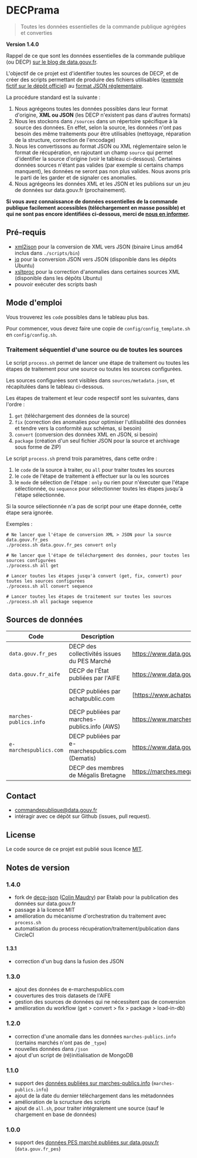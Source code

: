 # DECPrama

> Toutes les données essentielles de la commande publique agrégées et converties

**Version 1.4.0**

Rappel de ce que sont les données essentielles de la commande publique (ou DECP) [sur le blog de data.gouv.fr](https://www.data.gouv.fr/fr/posts/le-point-sur-les-donnees-essentielles-de-la-commande-publique/).

L'objectif de ce projet est d'identifier toutes les sources de DECP, et de créer des scripts permettant de produire des fichiers utilisables ([exemple fictif sur le dépôt officiel](https://github.com/etalab/format-commande-publique/blob/master/exemples/json/paquet.json)) au [format JSON réglementaire](https://github.com/etalab/format-commande-publique/tree/master/sch%C3%A9mas/json).

La procédure standard est la suivante :

1. Nous agrégeons toutes les données possibles dans leur format d'origine, **XML ou JSON** (les DECP n'existent pas dans d'autres formats)
2. Nous les stockons dans `/sources` dans un répertoire spécifique à la source des données. En effet, selon la source, les données n'ont pas besoin des même traitements pour être utilisables (nettoyage, réparation de la structure, correction de l'encodage)
3. Nous les convertissons au format JSON ou XML réglementaire selon le format de récupération, en rajoutant un champ `source` qui permet d'identifier la source d'origine (voir le tableau ci-dessous). Certaines données sources n'étant pas valides (par exemple si certains champs manquent), les données ne seront pas non plus valides. Nous avons pris le parti de les garder et de signaler ces anomalies.
4. Nous agrégeons les données XML et les JSON et les publions sur un jeu de données sur data.gouv.fr (prochainement).

**Si vous avez connaissance de données essentielles de la commande publique facilement accessibles (téléchargement en masse possible) et qui ne sont pas encore identifiées ci-dessous, merci de [nous en informer](#contact).**

## Pré-requis

- [xml2json](https://github.com/Cheedoong/xml2json) pour la conversion de XML vers JSON (binaire Linus amd64 inclus dans `./scripts/bin`)
- [jq](https://stedolan.github.io/jq/) pour la conversion JSON vers JSON (disponible dans les dépôts Ubuntu)
- [xsltproc](http://xmlsoft.org/XSLT/xsltproc2.html) pour la correction d'anomalies dans certaines sources XML (disponible dans les dépôts Ubuntu)
- pouvoir exécuter des scripts bash

## Mode d'emploi

Vous trouverez les `code` possibles dans le tableau plus bas.

Pour commencer, vous devez faire une copie de `config/config_template.sh` en `config/config.sh`.

### Traitement séquentiel d'une source ou de toutes les sources

Le script `process.sh` permet de lancer une étape de traitement ou toutes les étapes de traitement pour une source ou toutes les sources configurées.

Les sources configurées sont visibles dans `sources/metadata.json`, et récapitulées dans le tableau ci-dessous.

Les étapes de traitement et leur code respectif sont les suivantes, dans l'ordre :

1. `get` (téléchargement des données de la source)
2. `fix` (correction des anomalies pour optimiser l'utilisabilité des données et tendre vers la conformité aux schémas, si besoin)
3. `convert` (conversion des données XML en JSON, si besoin)
4. `package` (création d'un seul fichier JSON pour la source et archivage sous forme de ZIP)

Le script `process.sh` prend trois paramètres, dans cette ordre :

1. le `code` de la source à traiter, ou `all` pour traiter toutes les sources
2. le `code` de l'étape de traitement à effectuer sur la ou les sources
3. le `mode` de sélection de l'étape : `only` ou rien pour n'éxecuter que l'étape sélectionnée, ou `sequence` pour sélectionner toutes les étapes jusqu'à l'étape sélectionnée.

Si la source sélectionnée n'a pas de script pour une étape donnée, cette étape sera ignorée.

Exemples :

```
# Ne lancer que l'étape de conversion XML > JSON pour la source data.gouv.fr_pes
./process.sh data.gouv.fr_pes convert only

# Ne lancer que l'étape de téléchargement des données, pour toutes les sources configurées
./process.sh all get

# Lancer toutes les étapes jusqu'à convert (get, fix, convert) pour toutes les sources configurées
./process.sh all convert sequence

# Lancer toutes les étapes de traitement sur toutes les sources
./process.sh all package sequence

```

## Sources de données

| Code                   | Description                                      | URL                                                           | Statut                                                                               |
| ---------------------- | ------------------------------------------------ | ------------------------------------------------------------- | ------------------------------------------------------------------------------------ |
| `data.gouv.fr_pes`     | DECP des collectivités issues du PES Marché      | https://www.data.gouv.fr/fr/datasets/5bd0b6fd8b4c413d0801dc57 | **Intégrée**                                                                         |
| `data.gouv.fr_aife`    | DECP de l'État publiées par l'AIFE               | https://www.data.gouv.fr/fr/datasets/5bd789ee8b4c4155bd9a0770 | **Intégrée**                                                                         |
|                        | DECP publiées par achatpublic.com                | [https://www.achatpublic.com](https://frama.link/47M71Xz2)    | Pas de téléchargement en masse                                                       |
| `marches-publics.info` | DECP publiées par marches-publics.info (AWS)     | https://www.marches-publics.info/mpiaws/index.cfm             | [Plus de téléchargement en masse](https://github.com/ColinMaudry/decp-json/issues/3) |
| `e-marchespublics.com` | DECP publiées par e-marchespublics.com (Dematis) | https://www.data.gouv.fr/fr/datasets/5c0a7845634f4139b2ee8883 | **Intégrée**                                                                         |
|                        | DECP des membres de Mégalis Bretagne             | https://marches.megalisbretagne.org/                          | Très peu de DECP publiées                                                            |

## Contact

- commandepublique@data.gouv.fr
- intéragir avec ce dépôt sur Github (issues, pull request).

## License

Le code source de ce projet est publié sous licence [MIT](https://opensource.org/licenses/MIT).

## Notes de version

### 1.4.0

- fork de [decp-json](https://github.com/ColinMaudry/decp-json) ([Colin Maudry](https://twitter.com/col1m)) par Etalab pour la publication des données sur data.gouv.fr
- passage à la licence MIT
- amélioration du mécanisme d'orchestration du traitement avec `process.sh`
- automatisation du process récupération/traitement/publication dans CircleCI

#### 1.3.1

- correction d'un bug dans la fusion des JSON

### 1.3.0

- ajout des données de e-marchespublics.com
- couvertures des trois datasets de l'AIFE
- gestion des sources de données qui ne nécessitent pas de conversion
- amélioration du workflow (get > convert > fix > package > load-in-db)

### 1.2.0

- correction d'une anomalie dans les données `marches-publics.info` (certains marchés n'ont pas de `_type`)
- nouvelles données dans `/json`
- ajout d'un script de (ré)initialisation de MongoDB

### 1.1.0

- support des [données publiées sur marches-publics.info](https://www.marches-publics.info/mpiaws/index.cfm) (`marches-publics.info`)
- ajout de la date du dernier téléchargement dans les métadonnées
- amélioration de la scructure des scripts
- ajout de `all.sh`, pour traiter intégralement une source (sauf le chargement en base de données)

### 1.0.0

- support des [données PES marché publiées sur data.gouv.fr](https://www.data.gouv.fr/fr/datasets/5bd0b6fd8b4c413d0801dc57/) (`data.gouv.fr_pes`)
